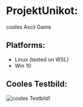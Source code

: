 # ProjektUnikot:
 cooles Ascii Game
## Platforms:
- Linux (tested on WSL)
- Win 10
## Cooles Testbild:
![cooles Testbild!](https://imgs.chip.de/wvazxyN44lP75zMeOVDJqWASyCw=/1200x0/filters:format(jpeg):fill(fff,true):upscale()/www.chip.de%2Fii%2F5%2F6%2F7%2F6%2F2%2F8%2F4%2F8%2F43dff6dc96b32060.jpeg)
